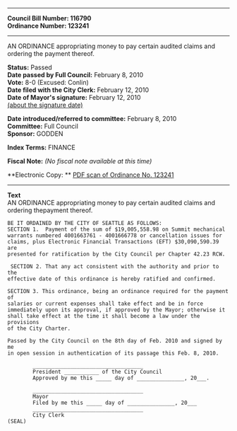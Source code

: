 * * * * *  
  
**Council Bill Number: [](#h0)[](#h2)116790**   
**Ordinance Number: 123241**  
  
* * * * *  
  
AN ORDINANCE appropriating money to pay certain audited claims and ordering the payment thereof.  
  
**Status:** Passed   
**Date passed by Full Council:** February 8, 2010   
**Vote:** 8-0 (Excused: Conlin)   
**Date filed with the City Clerk:** February 12, 2010   
**Date of Mayor's signature:** February 12, 2010   
[(about the signature date)](/~public/approvaldate.htm)   
  
  
**Date introduced/referred to committee:** February 8, 2010   
**Committee:** Full Council   
**Sponsor:** GODDEN   
  
**Index Terms:** FINANCE  
  
**Fiscal Note:** *(No fiscal note available at this time)*  
  
**Electronic Copy: ** [PDF scan of Ordinance No. 123241](/~archives/Ordinances/Ord_123241.pdf)  
  
* * * * *  
  
**Text**  
    AN ORDINANCE appropriating money to pay certain audited claims and ordering thepayment thereof.  
  
    BE IT ORDAINED BY THE CITY OF SEATTLE AS FOLLOWS:  
    SECTION 1.  Payment of the sum of $19,005,558.98 on Summit mechanical  
    warrants numbered 4001663761 - 4001666778 or cancellation issues for  
    claims, plus Electronic Financial Transactions (EFT) $30,090,590.39 are  
    presented for ratification by the City Council per Chapter 42.23 RCW.  
  
     SECTION 2. That any act consistent with the authority and prior to the  
    effective date of this ordinance is hereby ratified and confirmed.  
  
    SECTION 3. This ordinance, being an ordinance required for the payment of  
    salaries or current expenses shall take effect and be in force  
    immediately upon its approval, if approved by the Mayor; otherwise it  
    shall take effect at the time it shall become a law under the provisions  
    of the City Charter.  
  
    Passed by the City Council on the 8th day of Feb. 2010 and signed by me  
    in open session in authentication of its passage this Feb. 8, 2010.  
  
            ___________________________________  
            President ___________ of the City Council  
            Approved by me this _____ day of _______________, 20___.  
  
            ___________________________________  
            Mayor  
            Filed by me this _____ day of _______________, 20___  
            ___________________________________  
            City Clerk  
    (SEAL)  
